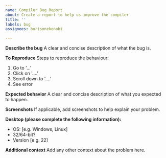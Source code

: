 ```yaml
---
name: Compiler Bug Report
about: Create a report to help us improve the compiler
title: ''
labels: bug
assignees: borisonekenobi

---
```


**Describe the bug**
A clear and concise description of what the bug is.

**To Reproduce**
Steps to reproduce the behaviour:
1. Go to '...'
2. Click on '....'
3. Scroll down to '....'
4. See error

**Expected behavior**
A clear and concise description of what you expected to happen.

**Screenshots**
If applicable, add screenshots to help explain your problem.

**Desktop (please complete the following information):**
 - OS: [e.g. Windows, Linux]
 - 32/64-bit?
 - Version [e.g. 22]

**Additional context**
Add any other context about the problem here.
